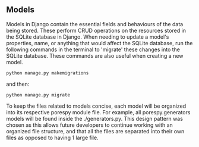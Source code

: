 ## Models

Models in Django contain the essential fields and behaviours of the data being stored.
These perform CRUD operations on the resources stored in the SQLite database in Django. 
When needing to update a model's properties, name, or anything that would affect the SQLite database,
run the following commands in the terminal to 'migrate' these changes into the SQLite database. 
These commands are also useful when creating a new model.

`python manage.py makemigrations`

and then:

`python manage.py migrate`

To keep the files related to models concise, each model will be organized into its respective porespy module file.
For example, all porespy.generators models will be found inside the ./generators.py. 
This design pattern was chosen as this allows future developers to continue working with an organized file structure,
and that all the files are separated into their own files as opposed to having 1 large file.
